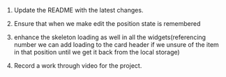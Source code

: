 1. Update the README with the latest changes.
2. Ensure that when we make edit the position state is remembered
3. enhance the skeleton loading as well in all the widgets(referencing number we can add loading to the card header if we unsure of the item in that position until we get it back from the local storage)

4. Record a work through video for the project.
